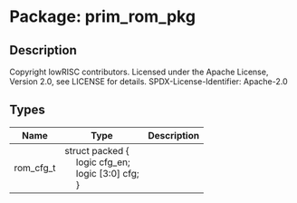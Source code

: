 # Package: prim_rom_pkg

## Description

Copyright lowRISC contributors.
 Licensed under the Apache License, Version 2.0, see LICENSE for details.
 SPDX-License-Identifier: Apache-2.0
 

## Types

| Name      | Type                                                                                                                                                                         | Description |
| --------- | ---------------------------------------------------------------------------------------------------------------------------------------------------------------------------- | ----------- |
| rom_cfg_t | struct packed {<br><span style="padding-left:20px">     logic       cfg_en;<br><span style="padding-left:20px">     logic [3:0] cfg;<br><span style="padding-left:20px">   } |             |
